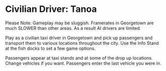 # Civilian Driver: Tanoa

Please Note: Gameplay may be sluggish. Framerates in Georgetown are much SLOWER than other areas. As a result AI drivers are limited.

Play as a civilian taxi driver in Georgetown and pick up passengers and transport them to various locations throughout the city. Use the Info Stand at the fish docks to set a few game options.

Passengers appear at taxi stands and at some of the drop up locations. Change vehicles if you want. Passengers enter the last vehicle you were in.
